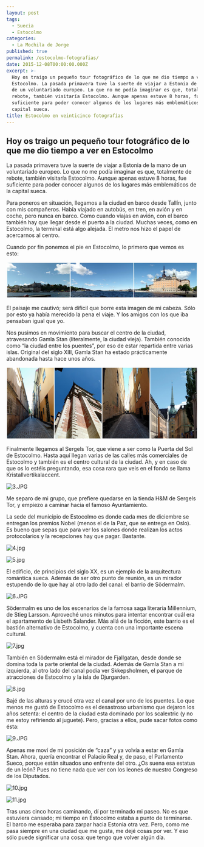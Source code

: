 ```yaml
---
layout: post
tags:
  - Suecia
  - Estocolmo
categories:
  - La Mochila de Jorge
published: true
permalink: /estocolmo-fotografias/
date: 2015-12-08T00:00:00.000Z
excerpt: >-
  Hoy os traigo un pequeño tour fotográfico de lo que me dio tiempo a ver en
  Estocolmo. La pasada primavera tuve la suerte de viajar a Estonia de la mano
  de un voluntariado europeo. Lo que no me podía imaginar es que, totalmente de
  rebote, también visitaría Estocolmo. Aunque apenas estuve 8 horas, fue
  suficiente para poder conocer algunos de los lugares más emblemáticos de la
  capital sueca.
title: Estocolmo en veinticinco fotografías
---
```

## Hoy os traigo un pequeño tour fotográfico de lo que me dio tiempo a ver en Estocolmo
La pasada primavera tuve la suerte de viajar a Estonia de la mano de un voluntariado europeo. Lo que no me podía imaginar es que, totalmente de rebote, también visitaría Estocolmo. Aunque apenas estuve 8 horas, fue suficiente para poder conocer algunos de los lugares más emblemáticos de la capital sueca. 

Para poneros en situación, llegamos a la ciudad en barco desde Tallín, junto con mis compañeros. Había viajado en autobús, en tren, en avión y en coche, pero nunca en barco. Como cuando viajas en avión, con el barco también hay que llegar desde el puerto a la ciudad. Muchas veces, como en Estocolmo, la terminal está algo alejada. El metro nos hizo el papel de acercarnos al centro.

Cuando por fin ponemos el pie en Estocolmo, lo primero que vemos es esto: 

![01.jpg](https://github.com/eyrjo/archivo/blob/d5870cb3102e9d2299a07eddb8896ff5ca11afbc/_img/estocolmo/01.jpg)

El paisaje me cautivó; será dificil que borre esta imagen de mi cabeza. Sólo por esto ya había merecido la pena el viaje. Y los amigos con los que iba pensaban igual que yo.

Nos pusimos en movimiento para buscar el centro de la ciudad, atravesando Gamla Stan (literalmente, la ciudad vieja). También conocida como “la ciudad entre los puentes”, por eso de estar repartida entre varias islas. Original del siglo XIII, Gamla Stan ha estado prácticamente abandonada hasta hace unos años.

![2.jpg](https://github.com/eyrjo/archivo/blob/58ac1ac495faeb239e4f434d1f229ec9930b4b21/_img/estocolmo/02.jpeg)

Finalmente llegamos al Sergels Tor, que viene a ser como la Puerta del Sol de Estocolmo. Hasta aquí llegan varias de las calles más comerciales de Estocolmo y también es el centro cultural de la ciudad. Ah, y en caso de que os lo estéis preguntando, esa cosa rara que veis en el fondo se llama Kristallvertikalaccent. 

![3.JPG]({{site.baseurl}}/_img/estocolmo/3.JPG)

Me separo de mi grupo, que prefiere quedarse en la tienda H&M de Sergels Tor, y empiezo a caminar hacia el famoso Ayuntamiento. 

La sede del municipio de Estocolmo es donde cada mes de diciembre se entregan los premios Nobel (menos el de la Paz, que se entrega en Oslo). Es bueno que sepas que para ver los salones donde realizan los actos protocolarios y la recepciones hay que pagar. Bastante. 

![4.jpg]({{site.baseurl}}/_img/estocolmo/4.jpg)

![5.jpg]({{site.baseurl}}/_img/estocolmo/5.jpg)

El edificio, de principios del siglo XX, es un ejemplo de la arquitectura romántica sueca. Además de ser otro punto de reunión, es un mirador estupendo de lo que hay al otro lado del canal: el barrio de Södermalm. 

![6.JPG]({{site.baseurl}}/_img/estocolmo/6.JPG)

Södermalm es uno de los escenarios de la famosa saga literaria Millennium, de Stieg Larsson. Aproveché unos minutos para intentar encontrar cuál era el apartamento de Lisbeth Salander. Más allá de la ficción, este barrio es el bastión alternativo de Estocolmo, y cuenta con una importante escena cultural. 

![7.jpg]({{site.baseurl}}/_img/estocolmo/7.jpg)

También en Södermalm está el mirador de Fjallgatan, desde donde se domina toda la parte oriental de la ciudad. Además de Gamla Stan a mi izquierda, al otro lado del canal podía ver Skkepsholmen, el parque de atracciones de Estocolmo y la isla de Djurgarden.

![8.jpg]({{site.baseurl}}/_img/estocolmo/8.jpg)

Bajé de las alturas y crucé otra vez el canal por uno de los puentes. Lo que menos me gustó de Estocolmo es el desastroso urbanismo que dejaron los años setenta: el centro de la ciudad esta dominado por los scalextric (y no me estoy refiriendo al juguete). Pero, gracias a ellos, pude sacar fotos como ésta:

![9.JPG]({{site.baseurl}}/_img/estocolmo/9.JPG)

Apenas me moví de mi posición de “caza” y ya volvía a estar en Gamla Stan. Ahora, quería encontrar el Palacio Real y, de paso, el Parlamento Sueco, porque están situados uno enfrente del otro. ¿Os suena esa estatua de un león? Pues no tiene nada que ver con los leones de nuestro Congreso de los Diputados. 

![10.jpg]({{site.baseurl}}/_img/estocolmo/10.jpg)

![11.jpg]({{site.baseurl}}/_img/estocolmo/11.jpg)

Tras unas cinco horas caminando, dí por terminado mi paseo. No es que estuviera cansado; mi tiempo en Estocolmo estaba a punto de terminarse. El barco me esperaba para zarpar hacia Estonia otra vez. Pero, como me pasa siempre en una ciudad que me gusta, me dejé cosas por ver. Y eso sólo puede significar una cosa: que tengo que volver algún día.
